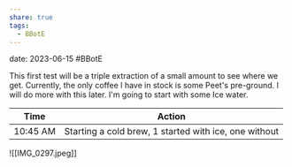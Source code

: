 ```yaml
---
share: true
tags: 
  - BBotE
---
```

date: 2023-06-15
#BBotE

This first test will be a triple extraction of a small amount to see where we get. Currently, the only coffee I have in stock is some Peet's pre-ground. I will do more with this later. I'm going to start with some Ice water.


| Time     | Action               |
| -------- | -------------------- |
| 10:45 AM | Starting a cold brew, 1 started with ice, one without |


![[IMG_0297.jpeg]]